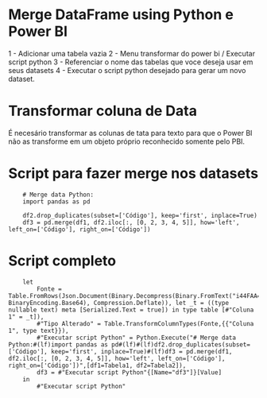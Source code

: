 # Merge DataFrame using Python e Power BI
1 - Adicionar uma tabela vazia
2 - Menu transformar do power bi /  Executar script python
3 - Referenciar o nome das tabelas que voce deseja usar em seus datasets
4 - Executar o script python desejado para gerar um novo dataset.

# Transformar coluna de Data
É necesário transformar as colunas de tata para texto para que o Power BI não as transforme em um objeto próprio reconhecido somente pelo PBI.


# Script para fazer merge nos datasets
        # Merge data Python:
        import pandas as pd

        df2.drop_duplicates(subset=['Código'], keep='first', inplace=True)
        df3 = pd.merge(df1, df2.iloc[:, [0, 2, 3, 4, 5]], how='left', left_on=['Código'], right_on=['Código'])
        
# Script completo
        let
            Fonte = Table.FromRows(Json.Document(Binary.Decompress(Binary.FromText("i44FAA==", BinaryEncoding.Base64), Compression.Deflate)), let _t = ((type nullable text) meta [Serialized.Text = true]) in type table [#"Coluna 1" = _t]),
            #"Tipo Alterado" = Table.TransformColumnTypes(Fonte,{{"Coluna 1", type text}}),
            #"Executar script Python" = Python.Execute("# Merge data Python:#(lf)import pandas as pd#(lf)#(lf)df2.drop_duplicates(subset=['Código'], keep='first', inplace=True)#(lf)df3 = pd.merge(df1, df2.iloc[:, [0, 2, 3, 4, 5]], how='left', left_on=['Código'], right_on=['Código'])",[df1=Tabela1, df2=Tabela2]),
            df3 = #"Executar script Python"{[Name="df3"]}[Value]
        in
            #"Executar script Python"
